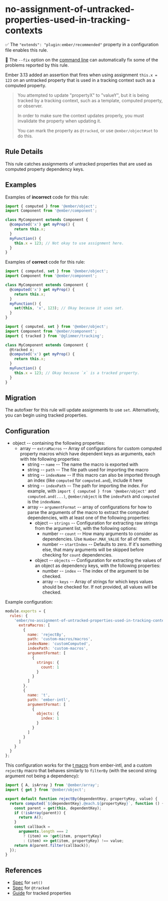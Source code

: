 # no-assignment-of-untracked-properties-used-in-tracking-contexts

✅ The `"extends": "plugin:ember/recommended"` property in a configuration file enables this rule.

🔧 The `--fix` option on the [command line](https://eslint.org/docs/user-guide/command-line-interface#fixing-problems) can automatically fix some of the problems reported by this rule.

Ember 3.13 added an assertion that fires when using assignment `this.x = 123` on an untracked property that is used in a tracking context such as a computed property.

> You attempted to update "propertyX" to "valueY",
but it is being tracked by a tracking context, such as a template, computed property, or observer.
>
> In order to make sure the context updates properly, you must invalidate the property when updating it.
>
> You can mark the property as `@tracked`, or use `@ember/object#set` to do this.

## Rule Details

This rule catches assignments of untracked properties that are used as computed property dependency keys.

## Examples

Examples of **incorrect** code for this rule:

```js
import { computed } from '@ember/object';
import Component from '@ember/component';

class MyComponent extends Component {
  @computed('x') get myProp() {
    return this.x;
  }
  myFunction() {
    this.x = 123; // Not okay to use assignment here.
  }
}
```

Examples of **correct** code for this rule:

```js
import { computed, set } from '@ember/object';
import Component from '@ember/component';

class MyComponent extends Component {
  @computed('x') get myProp() {
    return this.x;
  }
  myFunction() {
    set(this, 'x', 123); // Okay because it uses set.
  }
}
```

```js
import { computed, set } from '@ember/object';
import Component from '@ember/component';
import { tracked } from '@glimmer/tracking';

class MyComponent extends Component {
  @tracked x;
  @computed('x') get myProp() {
    return this.x;
  }
  myFunction() {
    this.x = 123; // Okay because `x` is a tracked property.
  }
}
```

## Migration

The autofixer for this rule will update assignments to use `set`. Alternatively, you can begin using tracked properties.

## Configuration

- object -- containing the following properties:
  - array -- `extraMacros` -- Array of configurations for custom computed property macros which have dependent keys as arguments, each with hte following properties:
    - string -- `name` -- The name the macro is exported with
    - string -- `path` -- The file path used for importing the macro
    - string -- `indexName` -- If this macro can also be imported through an index (like `computed` for `computed.and`), include it here
    - string -- `indexPath` -- The path for importing the index. For example, with `import { computed } from '@ember/object'` and `computed.and(...)`, `@ember/object` is the `indexPath` and `computed` is the `indexName`.
    - array -- `argumentFormat` -- array of configurations for how to parse the arguments of the macro to extract the computed dependencies, with at least one of the following properties:
      - object -- `strings` -- Configuration for extracting raw strings from the argument list, with the following options:
        - number -- `count` -- How many arguments to consider as dependencies. Use `Number.MAX_VALUE` for all of them.
        - number -- `startIndex` -- Defaults to zero. If it's something else, that many arguments will be skipped before checking for `count` dependencies.
      - object -- `objects` -- Configuration for extracting the values of an object as dependency keys, with the following properties:
        - number -- `index` -- The index of the argument to be checked.
        - array -- `keys` -- Array of strings for which keys values should be checked for. If not provided, all values will be checked.

Example configuration:

```js
module.exports = {
  rules: {
    'ember/no-assignment-of-untracked-properties-used-in-tracking-contexts': {
      extraMacros: [
        {
          name: 'rejectBy',
          path: 'custom-macros/macros',
          indexName: 'customComputed',
          indexPath: 'custom-macros',
          argumentFormat: [
            {
              strings: {
                count: 1
              }
            }
          ]
        },
        {
          name: 't',
          path: 'ember-intl',
          argumentFormat: [
            {
              objects: {
                index: 1
              }
            }
          ]
        }
      ]
    }
  }
};
```

This configuration works for the [t macro](https://ember-intl.github.io/ember-intl/versions/master/docs/guide/translating-text#t) from ember-intl, and a custom `rejectBy` macro that behaves similarly to `filterBy` (with the second string argument not being a dependency):

```js
import { A, isArray } from '@ember/array';
import { get } from '@ember/object';

export default function rejectBy(dependentKey, propertyKey, value) {
  return computed(`${dependentKey}.@each.${propertyKey}`, function () {
    const parent = get(this, dependentKey);
    if (!isArray(parent)) {
      return A();
    }
    const callback =
      arguments.length === 2
        ? (item) => !get(item, propertyKey)
        : (item) => get(item, propertyKey) !== value;
    return A(parent.filter(callback));
  });
}
```

## References

- [Spec](https://api.emberjs.com/ember/release/functions/@ember%2Fobject/set) for `set()`
- [Spec](https://api.emberjs.com/ember/3.16/functions/@glimmer%2Ftracking/tracked) for `@tracked`
- [Guide](https://guides.emberjs.com/release/upgrading/current-edition/tracked-properties/) for tracked properties
